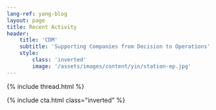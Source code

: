 ```yaml
---
lang-ref: yang-blog
layout: page
title: Recent Activity
header:
    title: 'CDM'
    subtitle: 'Supporting Companies from Decision to Operations'
    style:
        class: 'inverted'
        image: '/assets/images/content/yin/station-ep.jpg'
---
```


{% include thread.html %}

{% include cta.html class="inverted" %}
